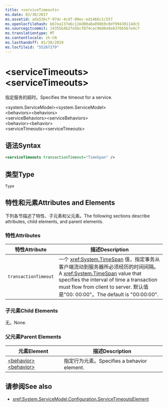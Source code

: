 ```yaml
---
title: <serviceTimeouts>
ms.date: 03/30/2017
ms.assetid: ada536cf-97dc-4cd7-89ec-ed1466c1c557
ms.openlocfilehash: b67ea137e6c116d00a8a098b9c0df99430114dc5
ms.sourcegitcommit: 14355b4b2fe5bcf874cac96d0a9e6376b567e4c7
ms.translationtype: MT
ms.contentlocale: zh-CN
ms.lasthandoff: 01/30/2019
ms.locfileid: "55267279"
---
```

# <a name="servicetimeouts"></a><span data-ttu-id="3dc01-101">\<serviceTimeouts></span><span class="sxs-lookup"><span data-stu-id="3dc01-101">\<serviceTimeouts></span></span>
<span data-ttu-id="3dc01-102">指定服务的超时。</span><span class="sxs-lookup"><span data-stu-id="3dc01-102">Specifies the timeout for a service.</span></span>  
  
 <span data-ttu-id="3dc01-103">\<system.ServiceModel></span><span class="sxs-lookup"><span data-stu-id="3dc01-103">\<system.ServiceModel></span></span>  
<span data-ttu-id="3dc01-104">\<behaviors></span><span class="sxs-lookup"><span data-stu-id="3dc01-104">\<behaviors></span></span>  
<span data-ttu-id="3dc01-105">\<serviceBehaviors></span><span class="sxs-lookup"><span data-stu-id="3dc01-105">\<serviceBehaviors></span></span>  
<span data-ttu-id="3dc01-106">\<behavior></span><span class="sxs-lookup"><span data-stu-id="3dc01-106">\<behavior></span></span>  
<span data-ttu-id="3dc01-107">\<serviceTimeouts></span><span class="sxs-lookup"><span data-stu-id="3dc01-107">\<serviceTimeouts></span></span>  
  
## <a name="syntax"></a><span data-ttu-id="3dc01-108">语法</span><span class="sxs-lookup"><span data-stu-id="3dc01-108">Syntax</span></span>  
  
```xml  
<serviceTimeouts transactionTimeout="TimeSpan" />
```  
  
## <a name="type"></a><span data-ttu-id="3dc01-109">类型</span><span class="sxs-lookup"><span data-stu-id="3dc01-109">Type</span></span>  
 `Type`  
  
## <a name="attributes-and-elements"></a><span data-ttu-id="3dc01-110">特性和元素</span><span class="sxs-lookup"><span data-stu-id="3dc01-110">Attributes and Elements</span></span>  
 <span data-ttu-id="3dc01-111">下列各节描述了特性、子元素和父元素。</span><span class="sxs-lookup"><span data-stu-id="3dc01-111">The following sections describe attributes, child elements, and parent elements.</span></span>  
  
### <a name="attributes"></a><span data-ttu-id="3dc01-112">特性</span><span class="sxs-lookup"><span data-stu-id="3dc01-112">Attributes</span></span>  
  
|<span data-ttu-id="3dc01-113">特性</span><span class="sxs-lookup"><span data-stu-id="3dc01-113">Attribute</span></span>|<span data-ttu-id="3dc01-114">描述</span><span class="sxs-lookup"><span data-stu-id="3dc01-114">Description</span></span>|  
|---------------|-----------------|  
|`transactionTimeout`|<span data-ttu-id="3dc01-115">一个 <xref:System.TimeSpan> 值，指定事务从客户端流动到服务器所必须经历的时间间隔。</span><span class="sxs-lookup"><span data-stu-id="3dc01-115">A <xref:System.TimeSpan> value that specifies the interval of time a transaction must flow from client to server.</span></span> <span data-ttu-id="3dc01-116">默认值是"00: 00:00"。</span><span class="sxs-lookup"><span data-stu-id="3dc01-116">The default is "00:00:00".</span></span>|  
  
### <a name="child-elements"></a><span data-ttu-id="3dc01-117">子元素</span><span class="sxs-lookup"><span data-stu-id="3dc01-117">Child Elements</span></span>  
 <span data-ttu-id="3dc01-118">无。</span><span class="sxs-lookup"><span data-stu-id="3dc01-118">None.</span></span>  
  
### <a name="parent-elements"></a><span data-ttu-id="3dc01-119">父元素</span><span class="sxs-lookup"><span data-stu-id="3dc01-119">Parent Elements</span></span>  
  
|<span data-ttu-id="3dc01-120">元素</span><span class="sxs-lookup"><span data-stu-id="3dc01-120">Element</span></span>|<span data-ttu-id="3dc01-121">描述</span><span class="sxs-lookup"><span data-stu-id="3dc01-121">Description</span></span>|  
|-------------|-----------------|  
|[<span data-ttu-id="3dc01-122">\<behavior></span><span class="sxs-lookup"><span data-stu-id="3dc01-122">\<behavior></span></span>](../../../../../docs/framework/configure-apps/file-schema/wcf/behavior-of-endpointbehaviors.md)|<span data-ttu-id="3dc01-123">指定行为元素。</span><span class="sxs-lookup"><span data-stu-id="3dc01-123">Specifies a behavior element.</span></span>|  
  
## <a name="see-also"></a><span data-ttu-id="3dc01-124">请参阅</span><span class="sxs-lookup"><span data-stu-id="3dc01-124">See also</span></span>
- <xref:System.ServiceModel.Configuration.ServiceTimeoutsElement>
